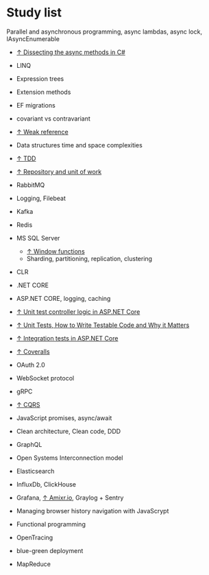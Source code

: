 # Study list

Parallel and asynchronous programming, async lambdas, async lock, IAsyncEnumerable
* [↑ Dissecting the async methods in C#](https://devblogs.microsoft.com/premier-developer/dissecting-the-async-methods-in-c/)

* LINQ
* Expression trees
* Extension methods
* EF migrations
* covariant vs contravariant
* [↑ Weak reference](https://docs.microsoft.com/en-us/dotnet/api/system.weakreference?view=netcore-3.1)
* Data structures time and space complexities

* [↑ TDD](https://www.youtube.com/watch?v=a7BvGBT0gFw)

* [↑ Repository and unit of work](https://www.c-sharpcorner.com/article/repository-and-unitofwork-pattern-part-2/)

* RabbitMQ

* Logging, Filebeat

* Kafka

* Redis

* MS SQL Server
  * [↑ Window functions](https://docs.microsoft.com/en-us/sql/t-sql/queries/select-over-clause-transact-sql?view=sql-server-ver15)
  * Sharding, partitioning, replication, clustering

* CLR

* .NET CORE

* ASP.NET CORE, logging, caching

* [↑ Unit test controller logic in ASP.NET Core](https://docs.microsoft.com/en-us/aspnet/core/mvc/controllers/testing?view=aspnetcore-3.1)

* [↑ Unit Tests, How to Write Testable Code and Why it Matters](https://www.toptal.com/qa/how-to-write-testable-code-and-why-it-matters)

* [↑ Integration tests in ASP.NET Core](https://docs.microsoft.com/en-us/aspnet/core/test/integration-tests)

* [↑ Coveralls](https://devblogs.microsoft.com/premier-developer/dissecting-the-async-methods-in-c/)

* OAuth 2.0

* WebSocket protocol

* gRPC

* [↑ CQRS](https://www.youtube.com/watch?v=xKKVW94F2bc)

* JavaScript promises, async/await

* Clean architecture, Clean code, DDD

* GraphQL

* Open Systems Interconnection model

* Elasticsearch

* InfluxDb, ClickHouse

* Grafana, [↑ Amixr.io](https://amixr.io), Graylog + Sentry

* Managing browser history navigation with JavaScrypt

* Functional programming

* OpenTracing

* blue-green deployment

* MapReduce
